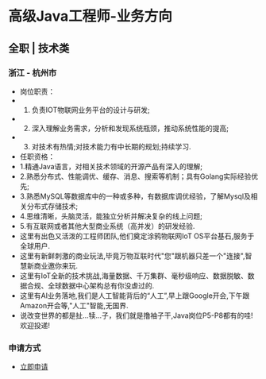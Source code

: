 
# 高级Java工程师-业务方向
## 全职  |  技术类
### 浙江 - 杭州市

- 岗位职责：
- 1. 负责IOT物联网业务平台的设计与研发;
- 2. 深入理解业务需求，分析和发现系统瓶颈，推动系统性能的提高;
- 3. 对技术有热情;对技术能力有中长期的规划;持续学习.
- 任职资格：
- 1.精通Java语言，对相关技术领域的开源产品有深入的理解;
- 2.熟悉分布式、性能调优、缓存、消息、搜索等机制；具有Golang实际经验优先;
- 3.熟悉MySQL等数据库中的一种或多种，有数据库调优经验，了解Mysql及相关分布式存储技术;
- 4.思维清晰，头脑灵活，能独立分析并解决复杂的线上问题;
- 5.有互联网或者其他大型商业系统（高并发）的研发经验.
- 这里有出色又活泼的工程师团队,他们奠定涂鸦物联网IoT OS平台基石,服务于全球用户.
- 这里有新鲜刺激的商业玩法,毕竟万物互联时代"您"跟机器只差一个"连接",智慧新商业邀你来玩.
- 这里有IoT全新的技术挑战,海量数据、千万集群、毫秒级响应、数据脱敏、数据合规、全球数据中心架构总有你没虐过的.
- 这里有AI业务落地,我们是人工智能背后的“人工”,早上跟Google开会,下午跟Amazon开会等,"人工"智能,无国界.
- 说改变世界的都是扯...犊...子，我们就是撸袖子干,Java岗位P5-P8都有的哇!欢迎投递!
### 申请方式
- <a href="mailto:hr@tuya.com?subject=求职简历-高级Java工程师-业务方向-来自GitHub">立即申请</a>